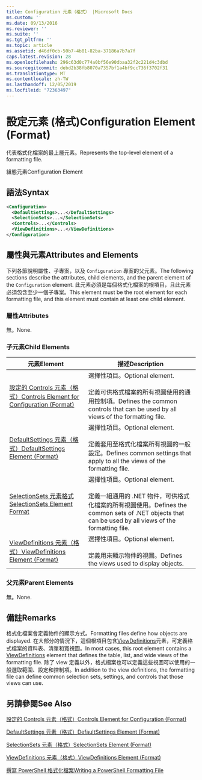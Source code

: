 ```yaml
---
title: Configuration 元素（格式） |Microsoft Docs
ms.custom: ''
ms.date: 09/13/2016
ms.reviewer: ''
ms.suite: ''
ms.tgt_pltfrm: ''
ms.topic: article
ms.assetid: d46df0cb-50b7-4b81-82ba-37186a7b7a7f
caps.latest.revision: 28
ms.openlocfilehash: 296c63d0c774a0bf56e90dbaa32f2c221d4c3dbd
ms.sourcegitcommit: debd2b38fb8070a7357bf1a4bf9cc736f3702f31
ms.translationtype: MT
ms.contentlocale: zh-TW
ms.lasthandoff: 12/05/2019
ms.locfileid: "72363497"
---
```

# <a name="configuration-element-format"></a><span data-ttu-id="3ef54-102">設定元素 (格式)</span><span class="sxs-lookup"><span data-stu-id="3ef54-102">Configuration Element (Format)</span></span>

<span data-ttu-id="3ef54-103">代表格式化檔案的最上層元素。</span><span class="sxs-lookup"><span data-stu-id="3ef54-103">Represents the top-level element of a formatting file.</span></span>

<span data-ttu-id="3ef54-104">組態元素</span><span class="sxs-lookup"><span data-stu-id="3ef54-104">Configuration Element</span></span>

## <a name="syntax"></a><span data-ttu-id="3ef54-105">語法</span><span class="sxs-lookup"><span data-stu-id="3ef54-105">Syntax</span></span>

```xml
<Configuration>
  <DefaultSettings>...</DefaultSettings>
  <SelectionSets>...</SelectionSets>
  <Controls>...</Controls>
  <ViewDefinitions>...</ViewDefinitions>
</Configuration>

```

## <a name="attributes-and-elements"></a><span data-ttu-id="3ef54-106">屬性與元素</span><span class="sxs-lookup"><span data-stu-id="3ef54-106">Attributes and Elements</span></span>

<span data-ttu-id="3ef54-107">下列各節說明屬性、子專案，以及 `Configuration` 專案的父元素。</span><span class="sxs-lookup"><span data-stu-id="3ef54-107">The following sections describe the attributes, child elements, and the parent element of the `Configuration` element.</span></span> <span data-ttu-id="3ef54-108">此元素必須是每個格式化檔案的根項目，且此元素必須包含至少一個子專案。</span><span class="sxs-lookup"><span data-stu-id="3ef54-108">This element must be the root element for each formatting file, and this element must contain at least one child element.</span></span>

### <a name="attributes"></a><span data-ttu-id="3ef54-109">屬性</span><span class="sxs-lookup"><span data-stu-id="3ef54-109">Attributes</span></span>

<span data-ttu-id="3ef54-110">無。</span><span class="sxs-lookup"><span data-stu-id="3ef54-110">None.</span></span>

### <a name="child-elements"></a><span data-ttu-id="3ef54-111">子元素</span><span class="sxs-lookup"><span data-stu-id="3ef54-111">Child Elements</span></span>

|<span data-ttu-id="3ef54-112">元素</span><span class="sxs-lookup"><span data-stu-id="3ef54-112">Element</span></span>|<span data-ttu-id="3ef54-113">描述</span><span class="sxs-lookup"><span data-stu-id="3ef54-113">Description</span></span>|
|-------------|-----------------|
|[<span data-ttu-id="3ef54-114">設定的 Controls 元素（格式）</span><span class="sxs-lookup"><span data-stu-id="3ef54-114">Controls Element for Configuration (Format)</span></span>](./controls-element-for-configuration-format.md)|<span data-ttu-id="3ef54-115">選擇性項目。</span><span class="sxs-lookup"><span data-stu-id="3ef54-115">Optional element.</span></span><br /><br /> <span data-ttu-id="3ef54-116">定義可供格式檔案的所有視圖使用的通用控制項。</span><span class="sxs-lookup"><span data-stu-id="3ef54-116">Defines the common controls that can be used by all views of the formatting file.</span></span>|
|[<span data-ttu-id="3ef54-117">DefaultSettings 元素（格式）</span><span class="sxs-lookup"><span data-stu-id="3ef54-117">DefaultSettings Element (Format)</span></span>](./defaultsettings-element-format.md)|<span data-ttu-id="3ef54-118">選擇性項目。</span><span class="sxs-lookup"><span data-stu-id="3ef54-118">Optional element.</span></span><br /><br /> <span data-ttu-id="3ef54-119">定義套用至格式化檔案所有視圖的一般設定。</span><span class="sxs-lookup"><span data-stu-id="3ef54-119">Defines common settings that apply to all the views of the formatting file.</span></span>|
|[<span data-ttu-id="3ef54-120">SelectionSets 元素格式</span><span class="sxs-lookup"><span data-stu-id="3ef54-120">SelectionSets Element Format</span></span>](./selectionsets-element-format.md)|<span data-ttu-id="3ef54-121">選擇性項目。</span><span class="sxs-lookup"><span data-stu-id="3ef54-121">Optional element.</span></span><br /><br /> <span data-ttu-id="3ef54-122">定義一組通用的 .NET 物件，可供格式化檔案的所有視圖使用。</span><span class="sxs-lookup"><span data-stu-id="3ef54-122">Defines the common sets of .NET objects that can be used by all views of the formatting file.</span></span>|
|[<span data-ttu-id="3ef54-123">ViewDefinitions 元素（格式）</span><span class="sxs-lookup"><span data-stu-id="3ef54-123">ViewDefinitions Element (Format)</span></span>](./viewdefinitions-element-format.md)|<span data-ttu-id="3ef54-124">選擇性項目。</span><span class="sxs-lookup"><span data-stu-id="3ef54-124">Optional element.</span></span><br /><br /> <span data-ttu-id="3ef54-125">定義用來顯示物件的視圖。</span><span class="sxs-lookup"><span data-stu-id="3ef54-125">Defines the views used to display objects.</span></span>|

### <a name="parent-elements"></a><span data-ttu-id="3ef54-126">父元素</span><span class="sxs-lookup"><span data-stu-id="3ef54-126">Parent Elements</span></span>

<span data-ttu-id="3ef54-127">無。</span><span class="sxs-lookup"><span data-stu-id="3ef54-127">None.</span></span>

## <a name="remarks"></a><span data-ttu-id="3ef54-128">備註</span><span class="sxs-lookup"><span data-stu-id="3ef54-128">Remarks</span></span>

<span data-ttu-id="3ef54-129">格式化檔案會定義物件的顯示方式。</span><span class="sxs-lookup"><span data-stu-id="3ef54-129">Formatting files define how objects are displayed.</span></span> <span data-ttu-id="3ef54-130">在大部分的情況下，這個根項目包含[ViewDefinitions](./viewdefinitions-element-format.md)元素，可定義格式檔案的資料表、清單和寬視圖。</span><span class="sxs-lookup"><span data-stu-id="3ef54-130">In most cases, this root element contains a [ViewDefinitions](./viewdefinitions-element-format.md) element that defines the table, list, and wide views of the formatting file.</span></span> <span data-ttu-id="3ef54-131">除了 view 定義以外，格式檔案也可以定義這些視圖可以使用的一般選取範圍、設定和控制項。</span><span class="sxs-lookup"><span data-stu-id="3ef54-131">In addition to the view definitions, the formatting file can define common selection sets, settings, and controls that those views can use.</span></span>

## <a name="see-also"></a><span data-ttu-id="3ef54-132">另請參閱</span><span class="sxs-lookup"><span data-stu-id="3ef54-132">See Also</span></span>

[<span data-ttu-id="3ef54-133">設定的 Controls 元素（格式）</span><span class="sxs-lookup"><span data-stu-id="3ef54-133">Controls Element for Configuration (Format)</span></span>](./controls-element-for-configuration-format.md)

[<span data-ttu-id="3ef54-134">DefaultSettings 元素（格式）</span><span class="sxs-lookup"><span data-stu-id="3ef54-134">DefaultSettings Element (Format)</span></span>](./defaultsettings-element-format.md)

[<span data-ttu-id="3ef54-135">SelectionSets 元素（格式）</span><span class="sxs-lookup"><span data-stu-id="3ef54-135">SelectionSets Element (Format)</span></span>](./selectionsets-element-format.md)

[<span data-ttu-id="3ef54-136">ViewDefinitions 元素（格式）</span><span class="sxs-lookup"><span data-stu-id="3ef54-136">ViewDefinitions Element (Format)</span></span>](./viewdefinitions-element-format.md)

[<span data-ttu-id="3ef54-137">撰寫 PowerShell 格式化檔案</span><span class="sxs-lookup"><span data-stu-id="3ef54-137">Writing a PowerShell Formatting File</span></span>](./writing-a-powershell-formatting-file.md)
